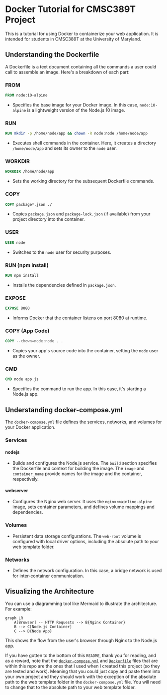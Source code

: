 # Docker Tutorial for CMSC389T Project

This is a tutorial for using Docker to containerize your web application. It is intended for students in CMSC389T at the University of Maryland.

## Understanding the Dockerfile

A Dockerfile is a text document containing all the commands a user could call to assemble an image. Here's a breakdown of each part:

### FROM

```dockerfile
FROM node:10-alpine
```

- Specifies the base image for your Docker image. In this case, `node:10-alpine` is a lightweight version of the Node.js 10 image.

### RUN

```dockerfile
RUN mkdir -p /home/node/app && chown -R node:node /home/node/app
```

- Executes shell commands in the container. Here, it creates a directory `/home/node/app` and sets its owner to the `node` user.

### WORKDIR

```dockerfile
WORKDIR /home/node/app
```

- Sets the working directory for the subsequent Dockerfile commands.

### COPY

```dockerfile
COPY package*.json ./
```

- Copies `package.json` and `package-lock.json` (if available) from your project directory into the container.

### USER

```dockerfile
USER node
```

- Switches to the `node` user for security purposes.

### RUN (npm install)

```dockerfile
RUN npm install
```

- Installs the dependencies defined in `package.json`.

### EXPOSE

```dockerfile
EXPOSE 8080
```

- Informs Docker that the container listens on port 8080 at runtime.

### COPY (App Code)

```dockerfile
COPY --chown=node:node . .
```

- Copies your app's source code into the container, setting the `node` user as the owner.

### CMD

```dockerfile
CMD node app.js
```

- Specifies the command to run the app. In this case, it's starting a Node.js app.

## Understanding docker-compose.yml

The `docker-compose.yml` file defines the services, networks, and volumes for your Docker application.

### Services

#### nodejs

- Builds and configures the Node.js service. The `build` section specifies the Dockerfile and context for building the image. The `image` and `container_name` provide names for the image and the container, respectively.

#### webserver

- Configures the Nginx web server. It uses the `nginx:mainline-alpine` image, sets container parameters, and defines volume mappings and dependencies.

### Volumes

- Persistent data storage configurations. The `web-root` volume is configured with local driver options, including the absolute path to your web template folder.

### Networks

- Defines the network configuration. In this case, a bridge network is used for inter-container communication.

## Visualizing the Architecture

You can use a diagramming tool like Mermaid to illustrate the architecture. For example:

```mermaid
graph LR
    A[Browser] -- HTTP Requests --> B{Nginx Container}
    B --> C[Node.js Container]
    C --> D{Node App}
```

This shows the flow from the user's browser through Nginx to the Node.js app.

If you have gotten to the bottom of this `README`, thank you for reading, and as a reward, note that the [`docker-compose.yml`](./docker-compose.yml) and [`Dockerfile`](./Dockerfile) files that are within this repo are the ones that I used when I created this project (so they are tested and work). Meaning that you could just copy and paste them into your own project and they should work with the exception of the absolute path to the web template folder in the `docker-compose.yml` file. You will need to change that to the absolute path to your web template folder.
